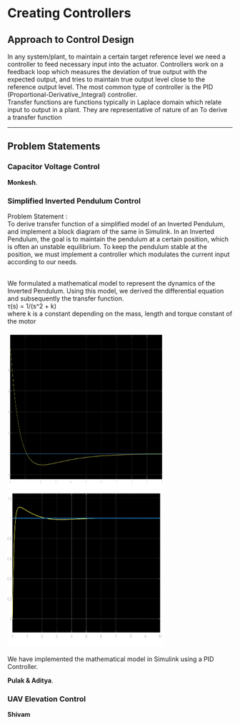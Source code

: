 # Creating Controllers


## Approach to Control Design

In any system/plant, to maintain a certain target reference level we need a controller to feed necessary input into the actuator. Controllers work on a feedback loop which measures the deviation of true output with the expected output, and tries to maintain true output level close to the reference output level. The most common type of controller is the PID (Proportional-Derivative_Integral) controller.
<br/>
Transfer functions are functions typically in Laplace domain which relate input to output in a plant. They are representative of nature of an 
To derive a transfer function

<!-- Mathematical modelling: 
understanding Transfer functions, need for controller. Explain all these and more here.
This must be done by Pulak, Monkesh, Shivam and Devesh together.

Make seperate folders for each problem statements, each folder name must match with the following topic names. -->

---

## Problem Statements

### Capacitor Voltage Control

 **Monkesh**.

### Simplified Inverted Pendulum Control

Problem Statement : 
<br/>
To derive transfer function of a simplified model of an Inverted Pendulum, and implement a block diagram of the same in Simulink.
In an Inverted Pendulum, the goal is to maintain the pendulum at a certain position, which is often an unstable equilibrium. To keep the pendulum stable at the position, we must implement a controller which modulates the current input according to our needs. 

<br/>
We formulated a mathematical model to represent the dynamics of the Inverted Pendulum. Using this model, we derived the differential equation and subsequently the transfer function.
<br/>
τ(s) = 1/(s^2 + k)
<br/>
where k is a constant depending on the mass, length and torque constant of the motor
<br/>
<br/>


<img src="./simplified_inverted_pendulum_control/PID_example.jpg" alt="Simulink Diagram" style="height: 350px; width:350px;"/>
<br/>
<img src="./simplified_inverted_pendulum_control/PID_example2.jpg" alt="Simulink Diagram" style="height: 350px; width:350px;"/>

<br/>
<br/>
We have implemented the mathematical model in Simulink using a PID Controller.


**Pulak & Aditya**.

### UAV Elevation Control

**Shivam**